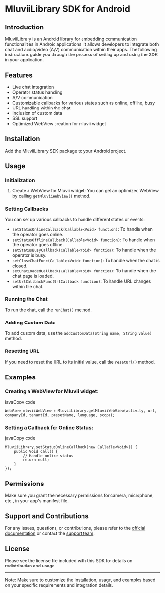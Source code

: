 
MluviiLibrary SDK for Android
=============================

Introduction
------------

MluviiLibrary is an Android library for embedding communication functionalities in Android applications. It allows developers to integrate both chat and audio/video (A/V) communication within their apps. The following instructions guide you through the process of setting up and using the SDK in your application.

Features
--------

-   Live chat integration
-   Operator status handling
-   A/V communication
-   Customizable callbacks for various states such as online, offline, busy
-   URL handling within the chat
-   Inclusion of custom data
-   SSL support
-   Optimized WebView creation for mluvii widget

Installation
------------

Add the MluviiLibrary SDK package to your Android project.

Usage
-----

### Initialization

1.  Create a WebView for Mluvii widget: You can get an optimized WebView by calling `getMluviiWebView()` method.

### Setting Callbacks

You can set up various callbacks to handle different states or events:

-   `setStatusOnlineCallback(Callable<Void> function)`: To handle when the operator goes online.
-   `setStatusOfflineCallback(Callable<Void> function)`: To handle when the operator goes offline.
-   `setStatusBusyCallback(Callable<Void> function)`: To handle when the operator is busy.
-   `setCloseChatFunc(Callable<Void> function)`: To handle when the chat is closed.
-   `setChatLoadedCallback(Callable<Void> function)`: To handle when the chat page is loaded.
-   `setUrlCallbackFunc(UrlCallback function)`: To handle URL changes within the chat.

### Running the Chat

To run the chat, call the `runChat()` method.

### Adding Custom Data

To add custom data, use the `addCustomData(String name, String value)` method.

### Resetting URL

If you need to reset the URL to its initial value, call the `resetUrl()` method.

Examples
--------

### Creating a WebView for Mluvii widget:

javaCopy code

```
WebView mluviiWebView = MluviiLibrary.getMluviiWebView(activity, url, companyId, tenantId, presetName, language, scope);
```

### Setting a Callback for Online Status:

javaCopy code
```
MluviiLibrary.setStatusOnlineCallback(new Callable<Void>() {
    public Void call() {
        // Handle online status
        return null;
    }
});
```

Permissions
-----------

Make sure you grant the necessary permissions for camera, microphone, etc., in your app's manifest file.

Support and Contributions
-------------------------

For any issues, questions, or contributions, please refer to the [official documentation](https://docs.mluvii.com/) or contact the [support team](mail:support@mluvii.com).

License
-------

Please see the license file included with this SDK for details on redistribution and usage.

* * * * *

Note: Make sure to customize the installation, usage, and examples based on your specific requirements and integration details.
